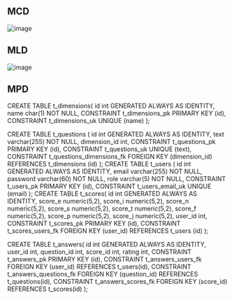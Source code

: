 ## MCD

![image](https://github.com/user-attachments/assets/fb31d8f8-1836-4bf1-895e-482d5cdecb7c)

## MLD

![image](https://github.com/user-attachments/assets/9a659da0-5e5e-40bb-a528-794ebed7661d)

## MPD

CREATE TABLE t_dimensions(
	id int GENERATED ALWAYS AS IDENTITY,
	name char(1) NOT NULL,
	CONSTRAINT t_dimensions_pk PRIMARY KEY (id),
	CONSTRAINT t_dimensions_uk UNIQUE (name)
);

CREATE TABLE t_questions (
	id int GENERATED ALWAYS AS IDENTITY,
	text varchar(255) NOT NULL,
	dimension_id int,
	CONSTRAINT t_questions_pk PRIMARY KEY (id),
	CONSTRAINT t_questions_uk UNIQUE (text),
	CONSTRAINT t_questions_dimensions_fk FOREIGN KEY (dimension_id)
		REFERENCES t_dimensions (id)
);
CREATE TABLE t_users (
	id int GENERATED ALWAYS AS IDENTITY,
	email varchar(255) NOT NULL,
	password varchar(60) NOT NULL,
	role varchar(5) NOT NULL,
	CONSTRAINT t_users_pk PRIMARY KEY (id),
	CONSTRAINT t_users_email_uk UNIQUE (email)
);
CREATE TABLE t_scores(
	id int GENERATED ALWAYS AS IDENTITY,
	score_e numeric(5,2),
	score_i numeric(5,2),
	score_n numeric(5,2),
	score_s numeric(5,2),
	score_t numeric(5,2),
	score_f numeric(5,2),
	score_p numeric(5,2),
	score_j numeric(5,2),
	user_id int,
	CONSTRAINT t_scores_pk PRIMARY KEY (id),
	CONSTRAINT t_scores_users_fk FOREIGN KEY (user_id)
		REFERENCES t_users (id)
);

CREATE TABLE t_answers(
	id int GENERATED ALWAYS AS IDENTITY,
	user_id int,
	question_id int,
	score_id int,
	rating int,
	CONSTRAINT t_answers_pk PRIMARY KEY (id),
	CONSTRAINT t_answers_users_fk FOREIGN KEY (user_id)
		REFERENCES t_users(id),
	CONSTRAINT t_answers_questions_fk FOREIGN KEY (question_id)
		REFERENCES t_questions(id),
	CONSTRAINT t_answers_scores_fk FOREIGN KEY (score_id)
		REFERENCES t_scores(id)
);


